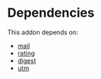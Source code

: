 # Dependencies

This addon depends on:

- [mail](../../../../../oca-ocb-core/odoo-bringout-oca-ocb-mail)
- [rating](../../../../../oca-ocb-core/odoo-bringout-oca-ocb-rating)
- [digest](../../../../../oca-ocb-core/odoo-bringout-oca-ocb-digest)
- [utm](../../../../../oca-ocb-core/odoo-bringout-oca-ocb-utm)
